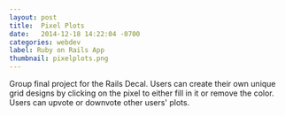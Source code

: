 ```yaml
---
layout: post
title:  Pixel Plots
date:   2014-12-18 14:22:04 -0700
categories: webdev
label: Ruby on Rails App
thumbnail: pixelplots.png
---
```


Group final project for the Rails Decal. Users can create their own unique grid designs by clicking on the pixel to either fill in it or remove the color. Users can upvote or downvote other users' plots.

